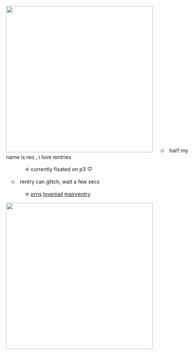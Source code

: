 <img src="https://i.imgur.com/Ef2qb4Q.png&=80" width="400">
ㅤ
✩ㅤhai!! my name is reo , i love rentries

ㅤㅤㅤㅤ✮ currently fixated on p3 ♡

ㅤ✩ㅤrentry can glitch, wait a few secs

ㅤㅤㅤㅤ✮ [prns](https://pronouns.cc/@kureomi) [lovemail](https://rentry.co/lovemailreo) [mainrentry](https://rentry.co/cinnamonp)

<img src="https://i.imgur.com/bwd3bLo.png&=80" width="400">
ㅤ
